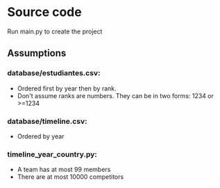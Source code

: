 # Source code
Run main.py to create the project

## Assumptions
### database/estudiantes.csv:
* Ordered first by year then by rank.
* Don't assume ranks are numbers. They can be in two forms: 1234 or >=1234
### database/timeline.csv:
* Ordered by year
### timeline_year_country.py:
* A team has at most 99 members
* There are at most 10000 competitors